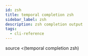 ```yaml
---
id: zsh
title: temporal completion zsh
sidebar_label: zsh
description: zsh completion output
tags:
  - cli-reference
---
```


source <(temporal completion zsh)
